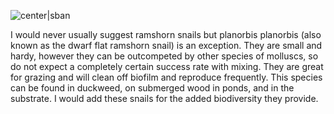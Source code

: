 ![center|sban](34618d4f2529d53641ef82c3143d2bfd.png)

I would never usually suggest ramshorn snails but planorbis planorbis (also known as the dwarf flat ramshorn snail) is an exception. They are small and hardy, however they can be outcompeted by other species of molluscs, so do not expect a completely certain success rate with mixing. They are great for grazing and will clean off biofilm and reproduce frequently. This species can be found in duckweed, on submerged wood in ponds, and in the substrate. I would add these snails for the added biodiversity they provide.
